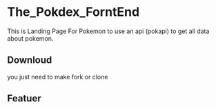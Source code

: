# The_Pokdex_ForntEnd
This is Landing Page For Pokemon to use an api (pokapi) to get all data about pokemon.

## Downloud
you just need to make fork or clone 

## Featuer
